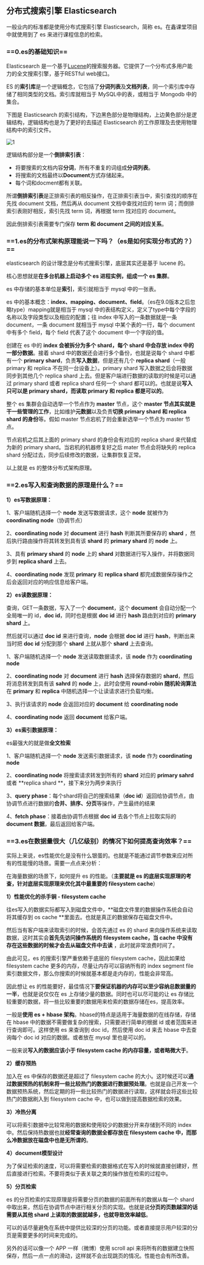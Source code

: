 ## 分布式搜索引擎 Elasticsearch

一般业内的标准都是使用分布式搜索引擎 Elasticsearch，简称 es。在鑫课堂项目中就使用到了 es 来进行课程信息的检索。

### ==0.es的基础知识==

Elasticsearch 是一个基于[Lucene](https://baike.baidu.com/item/Lucene/6753302)的搜索服务器。它提供了一个分布式多用户能力的全文搜索引擎，基于RESTful web接口。

ES 的**索引库**是一个逻辑概念，它包括了**分词列表**及**文档列表**，同一个索引库中存储了相同类型的文档。索引库就相当于 MySQL中的表，或相当于 Mongodb 中的集合。

下图是 Elasticsearch 的索引结构，下边黑色部分是物理结构，上边黄色部分是逻辑结构，逻辑结构也是为了更好的去描述 Elasticsearch 的工作原理及去使用物理结构中的索引文件。

![1](https://wangxin1248.github.io/assets/images/2020/2020-04/1.png)

逻辑结构部分是一个**倒排索引表**：

- 将要搜索的文档内容**分词**，所有不重复的词组成**分词列表**。
- 将搜索的文档最终以**Document**方式存储起来。
- 每个词和docment都有关联。

所谓**倒排索引表**是正排索引表的相反操作，在正排索引表当中，索引查找的顺序在先找 document 文档，然后再从 document 文档中查找对应的 term 词；而倒排索引表刚好相反，索引先找 term 词，再根据 term 找对应的 document。

因此倒排索引表需要专门保存 **term 和 document 之间的对应关系**。

### ==1.es的分布式架构原理能说一下吗？（es是如何实现分布式的？）==

elasticsearch 的设计理念是分布式搜索引擎，底层其实还是基于 lucene 的。

核心思想就是**在多台机器上启动多个 es 进程实例，组成一个 es 集群**。

es 中存储的基本单位是**索引**，索引就相当于 mysql 中的一张表。

es 中的基本概念：**index、mapping、document、field**。（es在9.0版本之后忽略type）mapping就是相当于 mysql 中的表结构定义，定义了type中每个字段的名称以及字段类型以及相应的配置；往 index 中写入的一条数据就是一条 document，一条 document 就相当于 mysql 中某个表的一行，每个 document 中有多个 field，每个 field 代表了这个 document 中一个字段的值。

创建在 es 中的 **index 会被拆分为多个 shard，每个 shard 中会存放 index 中的一部分数据**。接着 shard 中的数据还会进行多个备份，也就是说每个 shard 中都有一个 **primary shard**，负责**写入数据**，但是还有几个 **replica shard**（一般 primary 和 replica 不在同一台设备上）。primary shard 写入数据之后会将数据同步到其他几个 replica shard 上去。但是客户端进行数据的读取的时候是可以通过 primary shard 或者 replica shard 任何一个 shard 都可以的。也就是说**写入只可以是 primary shard，而读取 primary 和 replica 都是可以的**。

整个 es 集群会自动选举一个节点作为 **master** 节点，这个 **master 节点其实就是干一些管理的工作**，比如维护**元数据**以及负责**切换 primary shard 和 replica shard 的身份**等。假如 master 节点宕机了则会重新选举一个节点为 master 节点。

节点宕机之后其上面的 primary shard 的身份会有对应的 replica shard 来代替成为新的 primary shard。当宕机的机器修复好之后 mater 节点会将缺失的 replica shard 分配过去，同步后续修改的数据，让集群恢复正常。

以上就是 es 的整体分布式架构原理。

### ==2.es写入和查询数据的原理是什么？==

**1）es写数据原理：**

1、客户端随机选择一个 **node** 发送写数据请求，这个 **node** 就被作为 **coordinating node**（协调节点）

2、**coordinating node** 对 **document** 进行 **hash** 判断其所要保存的 **shard** ，然后执行路由操作将其转发到具有该 **shard** 的 **primary shard** 的 **node** 上。

3、具有 **primary shard** 的 **node** 上的 **shard** 对数据进行写入操作，并将数据同步到 **replica shard** 上去。

4、**coordinating node** 发现 **primary** 和 **replica shard** 都完成数据保存操作之后会返回对应的响应信息给客户端。

**2）es读数据原理：**

查询，GET一条数据，写入了一个 **document**，这个 **document** 会自动分配一个全局唯一的 id，**doc id**，同时也是根据 **doc id** 进行 **hash** 路由到对应的 **primary shard** 上。

然后就可以通过 **doc id** 来进行查询，**node** 会根据 **doc id** 进行 **hash**，判断出来当时把 **doc id** 分配到那个 **shard** 上就从那个 **shard** 上去查询。

1、客户端随机选择一个 **node** 发送读取数据请求，该 **node** 作为 **coordinating node**

2、**coordinating node** 对 **document** 进行 **hash** 选择保存数据的 **shard**，然后将消息转发到具有该 **sahrd** 的 **node** 上，此时会使用 **round-robin 随机轮询算法**在 **primary** 和 **replica** 中随机选择一个让读请求进行负载均衡。

3、执行该请求的 **node** 会返回对应的 **document** 给 **coordinating node**

4、**coordinating node** 返回 **document** 给客户端。 

**3）es索引数据原理：**

es最强大的就是做**全文检索**

1、客户端随机选择一个 **node** 发送索引数据请求，该 **node** 作为 **coordinating node**

2、**coordinating node** 将搜索请求转发到所有的 **shard** 对应的 **primary sahrd** 或者 **replica shard **，接下来分为两步来执行

3、**query phase**：每个shard将自己的搜索结果（**doc id**）返回给协调节点，由协调节点进行数据的**合并、排序、分页**等操作，产生最终的结果

4、**fetch phase**：接着由协调节点根据 **doc id** 去各个节点上拉取实际的 **document 数据**，最后返回给客户端。

### ==3.es在数据量很大（几亿级别）的情况下如何提高查询效率？==

实际上来说，es性能优化是没有什么银蛋的。也就是不能通过调节参数来应对所有的性能慢的场景。需要一点点来分析：

在海量数据的场景下，如何提升 es 的性能。（**主要就是 es 的底层实现原理的考查，针对底层实现原理来优化其中最重要的 filesystem cache**）

**1）性能优化的杀手锏 - filesystem cache**

往es写入的数据实际都写入到磁盘文件中，**磁盘文件里的数据操作系统会自动将其缓存到 os cache **里面去。也就是真正的数据保存在磁盘文件中。

然后当有客户端来读取索引的时候，会首先通过 es 的 shard 来向操作系统来读取数据，这时其实会**首先先访问操作系统的 filesystem cache，当 cache 中没有存在这些数据的时候才会去从磁盘文件中去读** ，此时就非常浪费时间了。

由此可见，es 的搜索引擎严重依赖于底层的 filesystem cache，因此如果给 filesystem cache 更多的内存，尽量让内存可以容纳所有的 index segment file 索引数据文件，那么你搜索的时候就基本都是走内存的，性能会非常高。

因此想让 es 的性能要好，最佳情况下**要保证机器的内存可以至少容纳总数据量的一半**，也就是说仅仅在 es 上存储少量的数据。同时也可以尽可能的让 es 存储比较重要的数据，将一些比较重要的数据用来检索的数据存储在es，提高效率。

一般是**使用 es + hbase 架构**。hbase的特点是适用于海量数据的在线存储，存储在 hbase 中的数据不需要做复杂的搜索，只需要进行简单的根据 id 或者范围来进行查询即可。这样使用 es 来查询到 doc id，然后使用 doc id 来去 hbase 中去查询每个 doc id 对应的数据。或者放在 mysql 里也是可以的。

一般来说**写入的数据应该小于 filesystem cache 的内存容量，或者略微大于**。

**2）缓存预热**

加入在 es 中保存的数据还是超过了 filesystem cache 的大小。这时候还可以**通过数据预热的机制来将一些比较热门的数据进行数据预处理**。也就是自己开发一个数据预热系统，然后定期的将一些比较热门的数据进行读取，这样就会将这些比较热门的数据刷入到 filesystem cache 中，也可以做到提高数据检索的效果。

**3）冷热分离**

可以将索引数据中比较常用的数据和使用较少的数据分开来存储到不同的 index 中。然后保持热数据也就**经常查询的数据全都存放在 filesystem cache 中，而那么冷数据放在磁盘中也是无所谓的**。

**4）document模型设计**

为了保证检索的速度，可以将需要检索的数据格式在写入的时候就直接创建好，然后直接进行检索。不要将类似于表关联之类的操作放在检索的过程中。

**5）分页检索**

es 的分页检索的实现原理是将需要分页的数据的前面所有的数据从每一个 shard 中取出来，然后在协调节点中进行相关分页的实现。也就是说**分页的页数越深的话需要从其他 shard 上读取的数据就越多，也就导致效率越低**。

可以的话尽量避免在系统中提供比较深的分页的功能。或者直接提示用户较深的分页是需要更多的时间来完成的。

另外的话可以像一个 APP 一样（微博）使用 scroll api 来将所有的数据建立快照保存，然后一点一点的滑动，这样就不会出现跳页的情况。性能也会有所改善。


